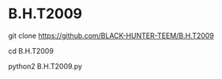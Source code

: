 # B.H.T2009


git clone https://github.com/BLACK-HUNTER-TEEM/B.H.T2009

cd B.H.T2009

python2 B.H.T2009.py
